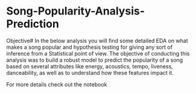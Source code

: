 # Song-Popularity-Analysis-Prediction

Objective#
In the below analysis you will find some detailed EDA on what makes a song popular and hypothesis testing for giving any sort of inference from a Statistical point of view. The objective of conducting this analysis was to build a robust model to predict the popularity of a song based on several attributes like energy, acoustics, tempo, liveness, danceability, as well as to understand how these features impact it.

For more details check out the notebook

